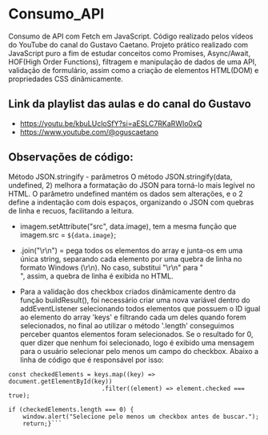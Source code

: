 # Consumo_API
Consumo de API com Fetch em JavaScript.
Código realizado pelos vídeos do YouTube do canal do Gustavo Caetano.
Projeto prático realizado com JavaScript puro a fim de estudar conceitos como Promises, Async/Await, HOF(High Order Functions), filtragem e manipulação de dados de uma API, validação de formulário, assim como a criação de elementos HTML(DOM) e propriedades CSS dinâmicamente.

## Link da playlist das aulas e do canal do Gustavo
* https://youtu.be/kbuLUcloSfY?si=aESLC7RKaRWIo0xQ
* https://www.youtube.com/@oguscaetano

## Observações de código: 
Método JSON.stringify - parâmetros
O método JSON.stringify(data, undefined, 2) melhora a formatação do JSON para torná-lo mais legível no HTML. O parâmetro undefined mantém os dados sem alterações, e o 2 define a indentação com dois espaços, organizando o JSON com quebras de linha e recuos, facilitando a leitura.

 * imagem.setAttribute("src", data.image), tem a mesma função que imagem.src = `${data.image}`;

* .join("\r\n") = pega todos os elementos do array  e junta-os em uma única string, separando cada elemento por uma quebra de linha no formato Windows (\r\n). No caso, substitui "\r\n" para "<br>", assim, a quebra de linha é exibida no HTML.

* Para a validação dos checkbox criados dinâmicamente dentro da função buildResult(), foi necessário criar uma nova variável dentro do addEventListener selecionando todos elementos que possuem o ID igual ao elemento do array 'keys' e filtrando cada um deles quando forem selecionados, no final ao utilizar o método '.length' conseguimos perceber quantos elementos foram selecionados. Se o resultado for 0, quer dizer que nenhum foi selecionado, logo é exibido uma mensagem para o usuário selecionar pelo menos um campo do checkbox. Abaixo a linha de código que é responsável por isso: <br>
```
const checkedElements = keys.map((key) => document.getElementById(key))  
                          .filter((element) => element.checked === true);

if (checkedElements.length === 0) {
    window.alert("Selecione pelo menos um checkbox antes de buscar.");
    return;}```
